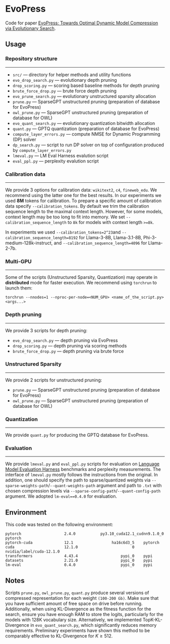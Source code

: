 # EvoPress

Code for paper [EvoPress: Towards Optimal Dynamic Model Compression via Evolutionary Search](https://arxiv.org/abs/2410.14649).
 
## Usage

### Repository structure
---

- ```src/``` —  directory for helper methods and utility functions 
- ```evo_drop_search.py``` — evolutionary depth pruning 
- ```drop_scoring.py``` — scoring based baseline methods for depth pruning 
- ```brute_force_drop.py``` — brute force depth pruning
- ```evo_prune_search.py``` — evolutionary unstructured sparsity allocation
- ```prune.py``` — SparseGPT unstructured pruning (preparation of database for EvoPress) 
- ```owl_prune.py``` — SparseGPT unstructured pruning (preparation of database for OWL)
- ```evo_quant_search.py``` — evolutionary quantization bitwidth allocation
- ```quant.py``` — GPTQ quantization (preparation of database for EvoPress) 
- ```compute_layer_errors.py``` — compute NMSE for Dynamic Programming (DP) solver 
- ```dp_search.py``` — script to run DP solver on top of configuration produced by  `compute_layer_errors.py` 
- ```lmeval.py``` — LM Eval Harness evalution script 
- ```eval_ppl.py``` — perplexity evalution script

### Calibration data
---

We provide 3 options for calibration data: `wikitext2`, `c4`, `fineweb_edu`.
We recommend using the latter one for the best results. In our experiments we used **8M** tokens
for calibration. To prepare a specific amount of calibration data specify
`--calibration_tokens`. By default we trim the calibration sequence length to the maximal context length.
However, for some models, context length may be too long to fit into memory. We 
set `--calibration_sequence_length` to `8k` for models with context length `>=8k`.

In experiments we used `--calibration_tokens=2^23`and `--calibration_sequence_length=8192` for Llama-3-8B, Llama-3.1-8B, Phi-3-medium-128k-instruct, and `--calibration_sequence_length=4096` for Llama-2-7b.

### Multi-GPU
---

Some of the scripts (Unstructured Sparsity, Quantization) may operate in **distributed** mode
for faster execution. We recommend using `torchrun` to launch them:

```shell
torchrun --nnodes=1 --nproc-per-node=<NUM_GPU> <name_of_the_script.py> <args...>
```

### Depth pruning
---

We provide 3 scripts for depth pruning:
* `evo_drop_search.py` — depth pruning via EvoPress
* `drop_scoring.py` — depth pruning via scoring methods
* `brute_force_drop.py` — depth pruning via brute force

### Unstructured Sparsity
---

We provide 2 scripts for unstructured pruning:
* `prune.py` —  SparseGPT unstructured pruning (preparation of database for EvoPress)
* `owl_prune.py` — SparseGPT unstructured pruning (preparation of database for OWL)

### Quantization
---

We provide `quant.py` for producing the GPTQ database for EvoPress.

### Evaluation
---

We provide `lmeval.py` and `eval_ppl.py` scripts for evaluation on [Language Model Evaluation Harness](https://github.com/EleutherAI/lm-evaluation-harness) benchmarks and perplexity measurements. The interface of  `lmeval.py` mostly follows the instructions from the original. In addition, one should specify the path to sparse/quantized weights via `--sparse-weights-path`/`--quant-weights-path` argument and path to `.txt` with chosen compression levels via `--sparse-config-path`/`--quant-config-path` argument. We adopted `lm-eval==0.4.0` for evaluation. 

## Environment

This code was tested on the following environment:
```
pytorch                   2.4.0           py3.10_cuda12.1_cudnn9.1.0_0    pytorch
pytorch-cuda              12.1                 ha16c6d3_5    pytorch
cuda                      12.1.0                        0    nvidia/label/cuda-12.1.0
transformers              4.43.4                   pypi_0    pypi
datasets                  2.21.0                   pypi_0    pypi
lm-eval                   0.4.0                    pypi_0    pypi
```

## Notes

Scripts `prune.py`, `owl_prune.py`, `quant.py` produce several versions of compressed representation
for each weight `(100-200 Gb)`. Make sure that you have sufficient amount of free space on drive before running. Additionally, when using KL-Divergence as the fitness function for the search, ensure you have enough RAM to store the logits, particularly for the models with 128K vocabulary size. Alternatively, we implemented TopK-KL-Divergence in `evo_quant_search.py`, which significantly reduces memory requirements. Preliminary experiments have shown this method to be comparably effective to KL-Divergence for $K \geq 512$.
